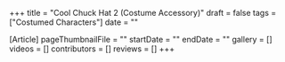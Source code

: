 +++
title = "Cool Chuck Hat 2 (Costume Accessory)"
draft = false
tags = ["Costumed Characters"]
date = ""

[Article]
pageThumbnailFile = ""
startDate = ""
endDate = ""
gallery = []
videos = []
contributors = []
reviews = []
+++